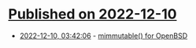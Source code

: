 # [Published on 2022-12-10](index.md)

* [2022-12-10, 03:42:06](https://lobste.rs/s/hbnd7k/mimmutable_for_openbsd) - [mimmutable() for OpenBSD](https://lwn.net/SubscriberLink/915640/53bc300d11179c62/)
